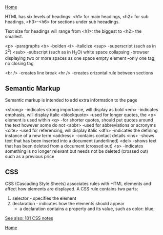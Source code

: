 
[Home](README.md)

HTML has six levels of headings: \<h1> for main headings, \<h2> for sub headings, \<h3>-\<h6> for sections under sub heeadings.  

Text size for headings will range from \<h1>: the biggest to \<h2> the smallest.

\<p> -paragraphs
\<b> -bolden
\<i> -italicize
\<sup> -superscript (such as in 2<sup>2</sup>)
\<sub> -subscript (such as in H<sub>2</sub>O)
white space collapsing -browser displaying two or more spaces as one space
empty element -only one tag, no closing tag

\<br /> -creates line break
\<hr /> -creates orizontal rule between sections

## Semantic Markup

Semantic markup is intended to add extra information to the page  

\<strong> -indicates strong importance, will display as bold
\<em> -indicates emphasis, will display italic
\<blockquote> -used for longer quotes, the \<p> element is used within
\<q> -for shorter quotes, should put quotes around the text however some do not
\<abbr> -used for abbreviations or acronyms
\<cite> -used for referencing, will display italic
\<dfn> -indicates the defining instance of a new term
\<address> -contains contact details
\<ins> -shows text that has been inserted into a document (underlined)
\<del> -shows text that has been deleted from a document (crossed out)
\<s> -indicates something is no longer relevant but needs not be deleted (crossed out) such as a previous price

## CSS

CSS (Cascading Style Sheets) associates rules with HTML elements and affect how elements are displayed. A CSS rule contains two parts:  
1. selector - specifies the element
1. declaration - indicates how the elements should appear
    - a declaration contains a property and its value, such as color: blue;

[See also: 101 CSS notes](css.md)

[Home](README.md)

